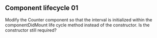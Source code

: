 ## Component lifecycle 01

Modify the Counter component so that the interval is initialized within the componentDidMount life cycle method instead of the constructor. Is the constructor still required?